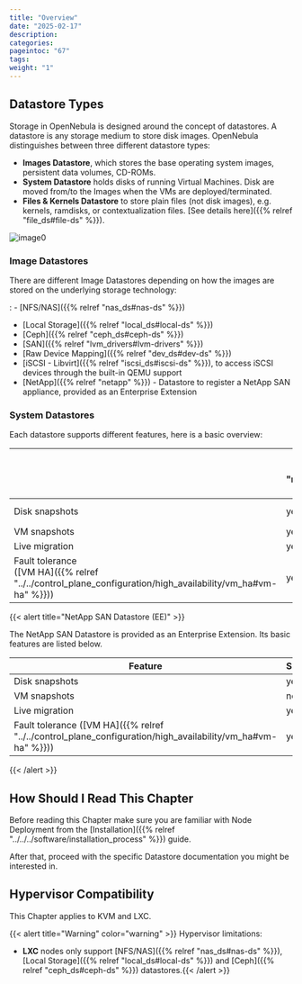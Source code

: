 ```yaml
---
title: "Overview"
date: "2025-02-17"
description:
categories:
pageintoc: "67"
tags:
weight: "1"
---
```


<a id="sm"></a>

<a id="storage"></a>

<!--# Overview -->

## Datastore Types

Storage in OpenNebula is designed around the concept of datastores. A datastore is any storage medium to store disk images. OpenNebula distinguishes between three different datastore types:

* **Images Datastore**, which stores the base operating system images, persistent data volumes, CD-ROMs.
* **System Datastore** holds disks of running Virtual Machines. Disk are moved from/to the Images when the VMs are deployed/terminated.
* **Files & Kernels Datastore** to store plain files (not disk images), e.g. kernels, ramdisks, or contextualization files. [See details here]({{% relref "file_ds#file-ds" %}}).

![image0](/images/datastoreoverview.png)

### Image Datastores

There are different Image Datastores depending on how the images are stored on the underlying storage technology:

: - [NFS/NAS]({{% relref "nas_ds#nas-ds" %}})
  - [Local Storage]({{% relref "local_ds#local-ds" %}})
  - [Ceph]({{% relref "ceph_ds#ceph-ds" %}})
  - [SAN]({{% relref "lvm_drivers#lvm-drivers" %}})
  - [Raw Device Mapping]({{% relref "dev_ds#dev-ds" %}})
  - [iSCSI - Libvirt]({{% relref "iscsi_ds#iscsi-ds" %}}), to access iSCSI devices through the built-in QEMU support
  - [NetApp]({{% relref "netapp" %}}) - Datastore to register a NetApp SAN appliance, provided as an Enterprise Extension

### System Datastores

Each datastore supports different features, here is a basic overview:

|                                                                                                                 | [NFS/NAS]({{% relref "nas_ds#nas-ds" %}}) | [Local]({{% relref "local_ds#local-ds" %}}) | [Ceph]({{% relref "ceph_ds#ceph-ds" %}}) | [SAN]({{% relref "lvm_drivers#lvm-drivers" %}}) | [iSCSI]({{% relref "iscsi_ds#iscsi-ds" %}}) |
| ------------------------------------------------------------------------------------------------                | ----------------------------              | ------------------------------              | ---------------------------              | ----------------------------------              | ------------------------------              |
| Disk snapshots                                                                                                  | yes                                       | yes                                         | yes                                      | yes (LVM Thin only)                             | yes                                         |
| VM snapshots                                                                                                    | yes                                       | yes                                         | no                                       | no                                              | no                                          |
| Live migration                                                                                                  | yes                                       | yes                                         | yes                                      | yes                                             | yes                                         |
| Fault tolerance<br/>([VM HA]({{% relref "../../control_plane_configuration/high_availability/vm_ha#vm-ha" %}})) | yes                                       | no                                          | yes                                      | yes                                             | yes                                         |

{{< alert title="NetApp SAN Datastore (EE)" >}}

The NetApp SAN Datastore is provided as an Enterprise Extension. Its basic features are listed below.

| Feature                                                                                                     | Supported |
| ----------------------------------------------------------------------------------------------------------- | --------- |
| Disk snapshots                                                                                              | yes       |
| VM snapshots                                                                                                | no        |
| Live migration                                                                                              | yes       |
| Fault tolerance ([VM HA]({{% relref "../../control_plane_configuration/high_availability/vm_ha#vm-ha" %}})) | yes       |

{{< /alert >}}

## How Should I Read This Chapter

Before reading this Chapter make sure you are familiar with Node Deployment from the [Installation]({{% relref "../../../software/installation_process" %}}) guide.

After that, proceed with the specific Datastore documentation you might be interested in.

## Hypervisor Compatibility

This Chapter applies to KVM and LXC.

{{< alert title="Warning" color="warning" >}}
Hypervisor limitations:

- **LXC** nodes only support [NFS/NAS]({{% relref "nas_ds#nas-ds" %}}), [Local Storage]({{% relref "local_ds#local-ds" %}}) and [Ceph]({{% relref "ceph_ds#ceph-ds" %}}) datastores.{{< /alert >}} 
